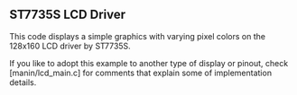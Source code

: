 ## ST7735S LCD Driver

This code displays a simple graphics with varying pixel colors on the 128x160 LCD driver by ST7735S.

If you like to adopt this example to another type of display or pinout, check [manin/lcd_main.c] for comments that explain some of implementation details.
